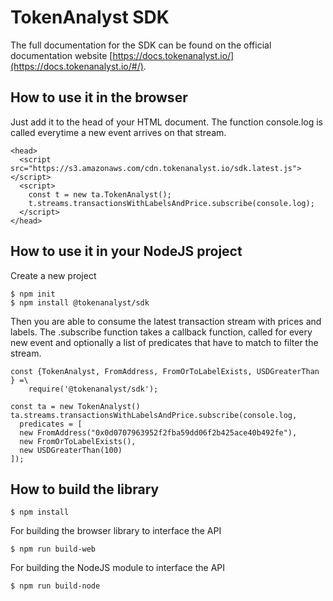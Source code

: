 # TokenAnalyst SDK 

The full documentation for the SDK can be found on the official documentation website [https://docs.tokenanalyst.io/](https://docs.tokenanalyst.io/#/).

## How to use it in the browser

Just add it to the head of your HTML document. The function console.log is called everytime a new event arrives on that stream.

```
<head>
  <script src="https://s3.amazonaws.com/cdn.tokenanalyst.io/sdk.latest.js"></script>
  <script>
    const t = new ta.TokenAnalyst();
    t.streams.transactionsWithLabelsAndPrice.subscribe(console.log);
  </script>
</head>
```  

## How to use it in your NodeJS project

Create a new project

```
$ npm init
$ npm install @tokenanalyst/sdk
```

Then you are able to consume the latest transaction stream with prices and labels. 
The .subscribe function takes a callback function, called for every new event and 
optionally a list of predicates that have to match to filter the stream.

```
const {TokenAnalyst, FromAddress, FromOrToLabelExists, USDGreaterThan } =\
	require('@tokenanalyst/sdk');

const ta = new TokenAnalyst()
ta.streams.transactionsWithLabelsAndPrice.subscribe(console.log,
  predicates = [
  new FromAddress("0x0d0707963952f2fba59dd06f2b425ace40b492fe"),
  new FromOrToLabelExists(),
  new USDGreaterThan(100)
]);
```

## How to build the library 

```
$ npm install 
```

For building the browser library to interface the API 

```
$ npm run build-web
```

For building the NodeJS module to interface the API

```
$ npm run build-node
```

